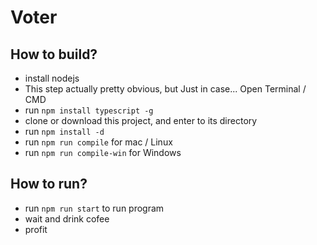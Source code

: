 # Voter

## How to build?
- install nodejs
- This step actually pretty obvious, but Just in case... Open Terminal / CMD
- run ```npm install typescript -g```
- clone or download this project, and enter to its directory
- run ```npm install -d```
- run ```npm run compile``` for mac / Linux
- run ```npm run compile-win``` for Windows

## How to run?
- run ```npm run start``` to run program
- wait and drink cofee
- profit